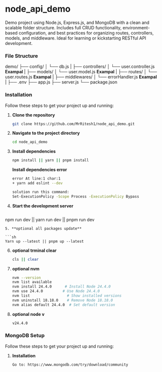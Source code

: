 # node_api_demo
Demo project using Node.js, Express.js, and MongoDB with a clean and scalable folder structure. 
Includes full CRUD functionality, environment-based configuration, and best practices for organizing routes, 
controllers, models, and middleware. Ideal for learning or kickstarting RESTful API development.

### File Structure

demo/
├── config/
│   └── db.js
|
├── controllers/
│   └── user.controller.js **Exampal**
|
├── models/
│   └── user.model.js **Exampal**
|
├── routes/
│   └── user.routes.js **Exampal**
|
├── middlewares/
│   └── errorHandler.js **Exampal**
|
├── .env
├── app.js
├── server.js
└── package.json

### Installation

Follow these steps to get your project up and running:

1. **Clone the repository**
   ```sh
   git clone https://github.com/MrRitesh1/node_api_demo.git
   ```
 
2. **Navigate to the project directory**
   ```sh
   cd node_api_demo
   ```
3. **Install dependencies**
   ```sh
   npm install || yarn || pnpm install
   ```

   **Install dependencies error**
   ```sh
   error At line:1 char:1
   + yarn add eslint --dev

   solution run this command:
   Set-ExecutionPolicy -Scope Process -ExecutionPolicy Bypass
   ```
4. **Start the development server**
   ```sh
  npm run dev || yarn run dev || pnpm run dev
   ```
5. **optional all packages update**

   ```sh
   Yarn up --latest || pnpm up --latest
   ```

6. **optional trminal clear**

   ```sh
   cls || clear
   ```

7. **optional nvm**

   ```sh
   nvm --version
   nvm list available
   nvm install 24.4.0      # Install Node 24.4.0
   nvm use 24.4.0         # Use Node 24.4.0
   nvm list                 # Show installed versions
   nvm uninstall 18.18.0    # Remove Node 18.18.0
   nvm alias default 24.4.0  # Set default version
   ```

8. **optional node v**

   ```sh
   v24.4.0
   ```

### MongoDB Setup

Follow these steps to get your project up and running:

1. **Installation**
   ```sh
   Go to: https://www.mongodb.com/try/download/community
   ```